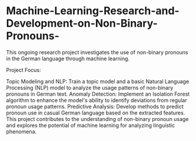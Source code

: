 # Machine-Learning-Research-and-Development-on-Non-Binary-Pronouns-

This ongoing research project investigates the use of non-binary pronouns in the German language through machine learning.

Project Focus:

Topic Modeling and NLP: Train a topic model and a basic Natural Language Processing (NLP) model to analyze the usage patterns of non-binary pronouns in German text.
Anomaly Detection: Implement an Isolation Forest algorithm to enhance the model's ability to identify deviations from regular pronoun usage patterns.
Predictive Analysis: Develop methods to predict pronoun use in casual German language based on the extracted features.
This project contributes to the understanding of non-binary pronoun usage and explores the potential of machine learning for analyzing linguistic phenomena.
